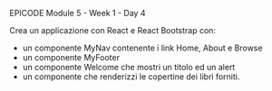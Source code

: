 EPICODE
Module 5 - Week 1 - Day 4

Crea un applicazione con React e React Bootstrap con:
- un componente MyNav contenente i link Home, About e Browse
- un componente MyFooter
- un componente Welcome che mostri un titolo ed un alert
- un componente che renderizzi le copertine dei libri forniti.